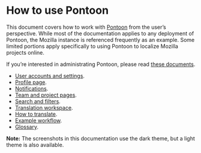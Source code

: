 # How to use Pontoon

This document covers how to work with [Pontoon](https://pontoon.mozilla.org/) from the user’s perspective. While most of the documentation applies to any deployment of Pontoon, the Mozilla instance is referenced frequently as an example. Some limited portions apply specifically to using Pontoon to localize Mozilla projects online.

If you’re interested in administrating Pontoon, please read [these documents](https://mozilla-l10n.github.io/documentation/tools/pontoon/index.html).

* [User accounts and settings](users.md).
* [Profile page](profile.md).
* [Notifications](notifications.md).
* [Team and project pages](teams_projects.md).
* [Search and filters](search_filters.md).
* [Translation workspace](ui.md).
* [How to translate](translate.md).
* [Example workflow](workflow.md).
* [Glossary](glossary.md).

**Note:** The screenshots in this documentation use the dark theme, but a light theme is also available.